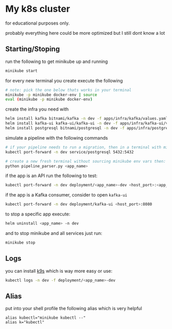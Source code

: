 # My k8s cluster

for educational purposes only.

probably everything here could be more optimized but I still dont know a lot

## Starting/Stoping

run the following to get minikube up and running

```bash
minikube start
```

for every new terminal you create execute the following

```bash
# note: pick the one below thats works in your terminal
minikube -p minikube docker-env | source
eval (minikube -p minikube docker-env)
```

create the infra you need with

```bash
helm install kafka bitnami/kafka -n dev -f apps/infra/kafka/values.yaml
helm install kafka-ui kafka-ui/kafka-ui -n dev -f apps/infra/kafka-ui/values.yaml
helm install postgresql bitnami/postgresql -n dev -f apps/infra/postgresql/values.yaml
```

simulate a pipeline with the following commands

```bash
# if your pipeline needs to run a migration, then in a terminal with minikube env vars
kubectl port-forward -n dev service/postgresql 5432:5432

# create a new fresh terminal without sourcing minikube env vars then:
python pipeline_parser.py <app_name>
```

if the app is an API run the following to test:

```bash
kubectl port-forward -n dev deployment/<app_name>-dev <host_port>:<app_exposed_port>

```

if the app is a Kafka consumer, consider to open `kafka-ui`

```bash
kubectl port-forward -n dev deployment/kafka-ui <host_port>:8080
```

to stop a specific app execute:

```bash
helm uninstall <app_name> -n dev
```

and to stop minikube and all services just run:

```bash
minikube stop
```

## Logs

you can install [k9s](https://k9scli.io/) which is way more easy or use:

```bash
kubectl logs -n dev -f deployment/<app_name>-dev
```

## Alias

put into your shell profile the following alias which is very helpful

```
alias kubectl="minikube kubectl --"
alias k="kubectl"
```